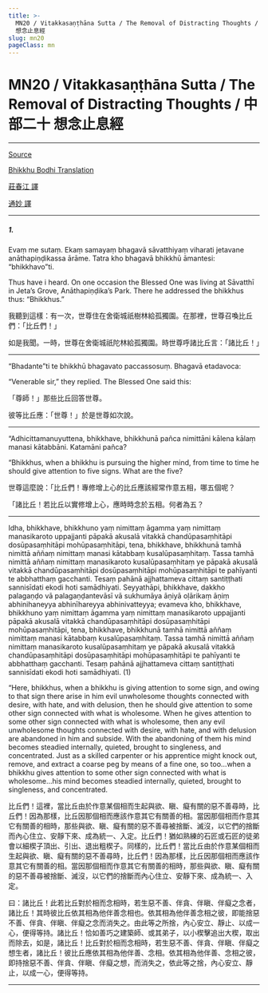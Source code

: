 ```yaml
---
title: >-
  MN20 / Vitakkasaṇṭhāna Sutta / The Removal of Distracting Thoughts / 中部二十
  想念止息經
slug: mn20
pageClass: mn
---
```

# MN20 / Vitakkasaṇṭhāna Sutta / The Removal of Distracting Thoughts / 中部二十 想念止息經

---

[Source](https://suttacentral.net/mn20/pli/ms)

[Bhikkhu Bodhi Translation](https://suttacentral.net/mn20/en/bodhi)

[莊春江 譯](http://agama.buddhason.org/MN/MN020.htm)

[通妙 譯](http://tripitaka.cbeta.org/N09n0005_002#0168a02)

---

##### 1.

Evaṃ me sutaṃ. Ekaṃ samayaṃ bhagavā sāvatthiyaṃ viharati jetavane anāthapiṇḍikassa ārāme. Tatra kho bhagavā bhikkhū āmantesi: “bhikkhavo”ti.

Thus have i heard. On one occasion the Blessed One was living at Sāvatthī in Jeta’s Grove, Anāthapiṇḍika’s Park. There he addressed the bhikkhus thus: “Bhikkhus.”

我聽到這樣：有一次，世尊住在舍衛城祇樹林給孤獨園。在那裡，世尊召喚比丘們：「比丘們！」

如是我聞。一時，世尊在舍衛城祇陀林給孤獨園。時世尊呼諸比丘言：「諸比丘！」

---

“Bhadante”ti te bhikkhū bhagavato paccassosuṃ. Bhagavā etadavoca:

“Venerable sir,” they replied. The Blessed One said this:

「尊師！」那些比丘回答世尊。

彼等比丘應：「世尊！」於是世尊如次說。

---

“Adhicittamanuyuttena, bhikkhave, bhikkhunā pañca nimittāni kālena kālaṃ manasi kātabbāni. Katamāni pañca?

“Bhikkhus, when a bhikkhu is pursuing the higher mind, from time to time he should give attention to five signs. What are the five?

世尊這麼說：「比丘們！專修增上心的比丘應該經常作意五相，哪五個呢？

「諸比丘！若比丘以實修增上心，應時時念於五相。何者為五？

---

Idha, bhikkhave, bhikkhuno yaṃ nimittaṃ āgamma yaṃ nimittaṃ manasikaroto uppajjanti pāpakā akusalā vitakkā chandūpasaṃhitāpi dosūpasaṃhitāpi mohūpasaṃhitāpi, tena, bhikkhave, bhikkhunā tamhā nimittā aññaṃ nimittaṃ manasi kātabbaṃ kusalūpasaṃhitaṃ. Tassa tamhā nimittā aññaṃ nimittaṃ manasikaroto kusalūpasaṃhitaṃ ye pāpakā akusalā vitakkā chandūpasaṃhitāpi dosūpasaṃhitāpi mohūpasaṃhitāpi te pahīyanti te abbhatthaṃ gacchanti. Tesaṃ pahānā ajjhattameva cittaṃ santiṭṭhati sannisīdati ekodi hoti samādhiyati. Seyyathāpi, bhikkhave, dakkho palagaṇḍo vā palagaṇḍantevāsī vā sukhumāya āṇiyā oḷārikaṃ āṇiṃ abhinihaneyya abhinīhareyya abhinivatteyya; evameva kho, bhikkhave, bhikkhuno yaṃ nimittaṃ āgamma yaṃ nimittaṃ manasikaroto uppajjanti pāpakā akusalā vitakkā chandūpasaṃhitāpi dosūpasaṃhitāpi mohūpasaṃhitāpi, tena, bhikkhave, bhikkhunā tamhā nimittā aññaṃ nimittaṃ manasi kātabbaṃ kusalūpasaṃhitaṃ. Tassa tamhā nimittā aññaṃ nimittaṃ manasikaroto kusalūpasaṃhitaṃ ye pāpakā akusalā vitakkā chandūpasaṃhitāpi dosūpasaṃhitāpi mohūpasaṃhitāpi te pahīyanti te abbhatthaṃ gacchanti. Tesaṃ pahānā ajjhattameva cittaṃ santiṭṭhati sannisīdati ekodi hoti samādhiyati. (1)

“Here, bhikkhus, when a bhikkhu is giving attention to some sign, and owing to that sign there arise in him evil unwholesome thoughts connected with desire, with hate, and with delusion, then he should give attention to some other sign connected with what is wholesome. When he gives attention to some other sign connected with what is wholesome, then any evil unwholesome thoughts connected with desire, with hate, and with delusion are abandoned in him and subside. With the abandoning of them his mind becomes steadied internally, quieted, brought to singleness, and concentrated. Just as a skilled carpenter or his apprentice might knock out, remove, and extract a coarse peg by means of a fine one, so too…when a bhikkhu gives attention to some other sign connected with what is wholesome…his mind becomes steadied internally, quieted, brought to singleness, and concentrated.

比丘們！這裡，當比丘由於作意某個相而生起與欲、瞋、癡有關的惡不善尋時，比丘們！因為那樣，比丘因那個相而應該作意其它有關善的相。當因那個相而作意其它有關善的相時，那些與欲、瞋、癡有關的惡不善尋被捨斷、滅沒，以它們的捨斷而內心住立、安靜下來、成為統一、入定。比丘們！猶如熟練的石匠或石匠的徒弟會以細楔子頂出、引出、退出粗楔子。同樣的，比丘們！當比丘由於作意某個相而生起與欲、瞋、癡有關的惡不善尋時，比丘們！因為那樣，比丘因那個相而應該作意其它有關善的相。當因那個相而作意其它有關善的相時，那些與欲、瞋、癡有關的惡不善尋被捨斷、滅沒，以它們的捨斷而內心住立、安靜下來、成為統一、入定。

曰：諸比丘！此若比丘對於相而念相時，若生惡不善、伴貪、伴瞋、伴癡之念者，諸比丘！其時彼比丘依其相為他伴善念相也。依其相為他伴善念相之彼，即能捨惡不善、伴貪、伴瞋、伴癡之念而消失之。由此等之所捨，內心安立、靜止、以成一心，便得等持。諸比丘！恰如善巧之建築師、或其弟子，以小楔擊追出大楔，取出而除去，如是，諸比丘！比丘對於相而念相時，若生惡不善、伴貪、伴瞋、伴癡之想生者，諸比丘！彼比丘應依其相為他伴善、念相。依其相為他伴善、念相之彼，即持捨惡不善、伴貪、伴瞋、伴癡之想，而消失之，依此等之捨，內心安立、靜止，以成一心，便得等持。

---

